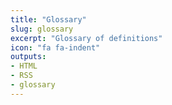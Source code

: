 ```yaml
---
title: "Glossary"
slug: glossary
excerpt: "Glossary of definitions"
icon: "fa fa-indent"
outputs:
- HTML
- RSS
- glossary
---
```

